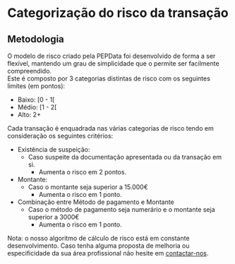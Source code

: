 # Categorização do risco da transação

## Metodologia

O modelo de risco criado pela PEPData foi desenvolvido de forma a ser flexível, mantendo um grau de simplicidade que o permite ser facilmente compreendido.\
Este é composto por 3 categorias distintas de risco com os seguintes limites (em pontos):&#x20;

* Baixo: \[0 - 1\[
* Médio: \[1 - 2\[
* Alto: 2+

Cada transação é enquadrada nas várias categorias de risco tendo em consideração os seguintes critérios:

* Existência de suspeição:
  * Caso suspeite da documentação apresentada ou da transação em si.
    * Aumenta o risco em 2 pontos.
* Montante:
  * Caso o montante seja superior a 15.000€
    * Aumenta o risco em 1 ponto.
* Combinação entre Método de pagamento e Montante
  * Caso o método de pagamento seja numerário e o montante seja superior a 3000€
    * Aumenta o risco em 1 ponto.

Nota: o nosso algoritmo de cálculo de risco está em constante desenvolvimento. Caso tenha alguma proposta de melhoria ou especificidade da sua área profissional não hesite em [contactar-nos](../../outros/contactos.md).
